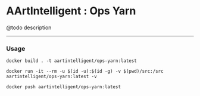 # AArtIntelligent : Ops Yarn

@todo description

---

### Usage

```shell
docker build . -t aartintelligent/ops-yarn:latest
```

```shell
docker run -it --rm -u $(id -u):$(id -g) -v $(pwd)/src:/src aartintelligent/ops-yarn:latest -v
```

```shell
docker push aartintelligent/ops-yarn:latest
```
